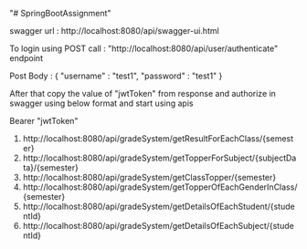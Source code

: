 "# SpringBootAssignment" 

swagger url : http://localhost:8080/api/swagger-ui.html

To login using POST call :  "http://localhost:8080/api/user/authenticate" endpoint

Post Body : 
{
    "username" : "test1",
    "password" : "test1"
}

After that copy the value of "jwtToken" from response and authorize in swagger using below format and start using apis

Bearer "jwtToken"


1) http://localhost:8080/api/gradeSystem/getResultForEachClass/{semester}
2) http://localhost:8080/api/gradeSystem/getTopperForSubject/{subjectData}/{semester}
3) http://localhost:8080/api/gradeSystem/getClassTopper/{semester}
3) http://localhost:8080/api/gradeSystem/getTopperOfEachGenderInClass/{semester}
3) http://localhost:8080/api/gradeSystem/getDetailsOfEachStudent/{studentId}
3) http://localhost:8080/api/gradeSystem/getDetailsOfEachSubject/{studentId}


